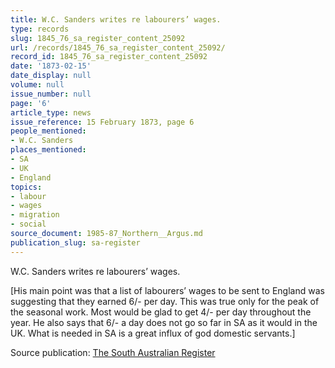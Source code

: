 ```yaml
---
title: W.C. Sanders writes re labourers’ wages.
type: records
slug: 1845_76_sa_register_content_25092
url: /records/1845_76_sa_register_content_25092/
record_id: 1845_76_sa_register_content_25092
date: '1873-02-15'
date_display: null
volume: null
issue_number: null
page: '6'
article_type: news
issue_reference: 15 February 1873, page 6
people_mentioned:
- W.C. Sanders
places_mentioned:
- SA
- UK
- England
topics:
- labour
- wages
- migration
- social
source_document: 1985-87_Northern__Argus.md
publication_slug: sa-register
---
```


W.C. Sanders writes re labourers’ wages.

[His main point was that a list of labourers’ wages to be sent to England was suggesting that they earned 6/- per day.  This was true only for the peak of the seasonal work.  Most would be glad to get 4/- per day throughout the year.  He also says that 6/- a day does not go so far in SA as it would in the UK.  What is needed in SA is a great influx of god domestic servants.]

Source publication: [The South Australian Register](/publications/sa-register/)
